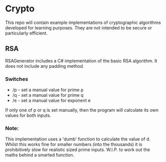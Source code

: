 # Crypto

This repo will contain example implementations of cryptographic algorithms developed for learning purposes. They are not intended to be secure or particularly efficient.

## RSA
RSAGenerator includes a C# implementation of the basic RSA algorithm. It does not include any padding method.

### Switches
* /p  - set a manual value for prime p
* /q  - set a manual value for prime q
* /e  - set a manual value for exponent e

If only one of p or q is set manually, then the program will calculate its own values for both inputs.

### Note:
This implementation uses a 'dumb' function to calculate the value of d. Whilst this works fine for smaller numbers (into the thousands) it is prohibitively slow for realistic sized prime inputs. W.I.P. to work out the maths behind a smarted function.
